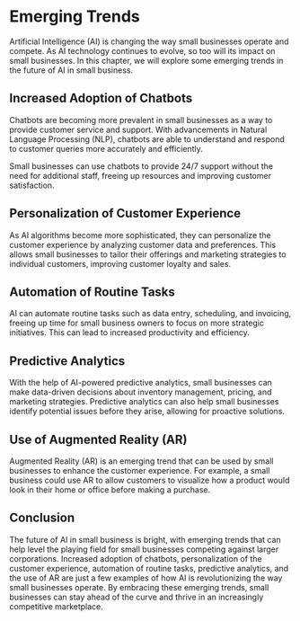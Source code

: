 Emerging Trends
==========================================================

Artificial Intelligence (AI) is changing the way small businesses operate and compete. As AI technology continues to evolve, so too will its impact on small businesses. In this chapter, we will explore some emerging trends in the future of AI in small business.

Increased Adoption of Chatbots
------------------------------

Chatbots are becoming more prevalent in small businesses as a way to provide customer service and support. With advancements in Natural Language Processing (NLP), chatbots are able to understand and respond to customer queries more accurately and efficiently.

Small businesses can use chatbots to provide 24/7 support without the need for additional staff, freeing up resources and improving customer satisfaction.

Personalization of Customer Experience
--------------------------------------

As AI algorithms become more sophisticated, they can personalize the customer experience by analyzing customer data and preferences. This allows small businesses to tailor their offerings and marketing strategies to individual customers, improving customer loyalty and sales.

Automation of Routine Tasks
---------------------------

AI can automate routine tasks such as data entry, scheduling, and invoicing, freeing up time for small business owners to focus on more strategic initiatives. This can lead to increased productivity and efficiency.

Predictive Analytics
--------------------

With the help of AI-powered predictive analytics, small businesses can make data-driven decisions about inventory management, pricing, and marketing strategies. Predictive analytics can also help small businesses identify potential issues before they arise, allowing for proactive solutions.

Use of Augmented Reality (AR)
-----------------------------

Augmented Reality (AR) is an emerging trend that can be used by small businesses to enhance the customer experience. For example, a small business could use AR to allow customers to visualize how a product would look in their home or office before making a purchase.

Conclusion
----------

The future of AI in small business is bright, with emerging trends that can help level the playing field for small businesses competing against larger corporations. Increased adoption of chatbots, personalization of the customer experience, automation of routine tasks, predictive analytics, and the use of AR are just a few examples of how AI is revolutionizing the way small businesses operate. By embracing these emerging trends, small businesses can stay ahead of the curve and thrive in an increasingly competitive marketplace.
